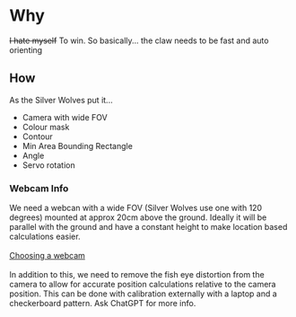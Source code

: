 # Why

~~I hate myself~~ To win. So basically... the claw needs to be fast and auto orienting

## How

As the Silver Wolves put it...

- Camera with wide FOV
- Colour mask
- Contour
- Min Area Bounding Rectangle
- Angle
- Servo rotation

### Webcam Info

We need a webcan with a wide FOV (Silver Wolves use one with 120 degrees) mounted at approx 20cm above the ground. Ideally it will be parallel with the ground and have a constant height to make location based calculations easier.
<br>
<br>
[Choosing a webcam](https://github.com/FIRST-Tech-Challenge/FtcRobotController/wiki/Webcams-for-FTC-VisionPortal)
<br>
<br>
In addition to this, we need to remove the fish eye distortion from the camera to allow for accurate position calculations relative to the camera position. This can be done with calibration externally with a laptop and a checkerboard pattern. Ask ChatGPT for more info.


